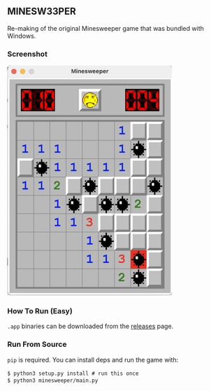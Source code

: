 ## MINESW33PER

Re-making of the original Minesweeper game that was bundled with Windows.

### Screenshot
![demo](demo.png)

### How To Run (Easy)
`.app` binaries can be downloaded from the [releases](https://github.com/magidandrew/minesweeper/releases/) page.

### Run From Source
`pip` is required.
You can install deps and run the game with:
```
$ python3 setup.py install # run this once
$ python3 minesweeper/main.py
```
